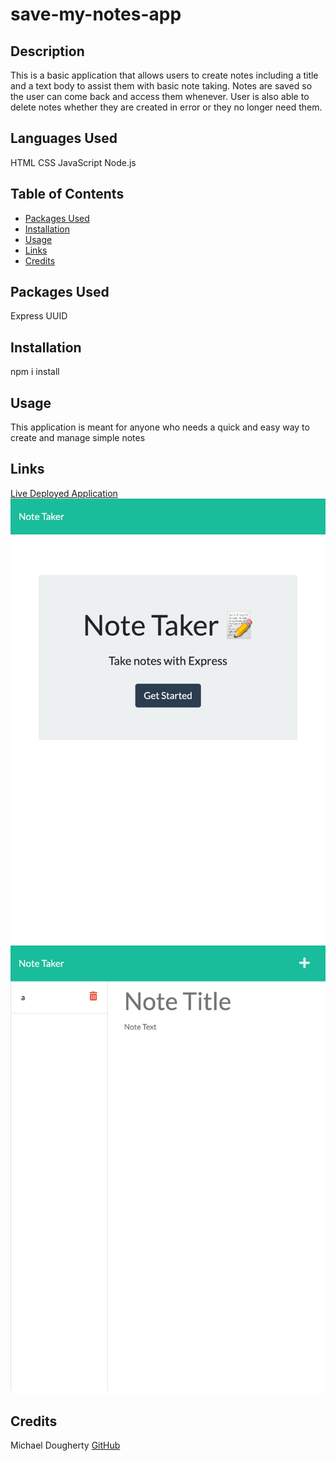 # save-my-notes-app

## Description
This is a basic application that allows users to create notes including a title and a text body to assist them with basic note taking.  Notes are saved so the user can come back and access them whenever.  User is also able to delete notes whether they are created in error or they no longer need them.

## Languages Used
HTML
CSS
JavaScript
Node.js

## Table of Contents
- [Packages Used](#installation)
- [Installation](#installation)
- [Usage](#usage)
- [Links](#installation)
- [Credits](#installation)

## Packages Used
Express
UUID

## Installation
npm i install

## Usage
This application is meant for anyone who needs a quick and easy way to create and manage simple notes

## Links
[Live Deployed Application](https://shrouded-waters-36991.herokuapp.com/)
![](screenshots/shrouded-waters-36991.herokuapp.com_.png)
![](screenshots/shrouded-waters-36991.herokuapp.com_notes.png)

## Credits
Michael Dougherty [GitHub](https://hithub.com/mjd10m)

